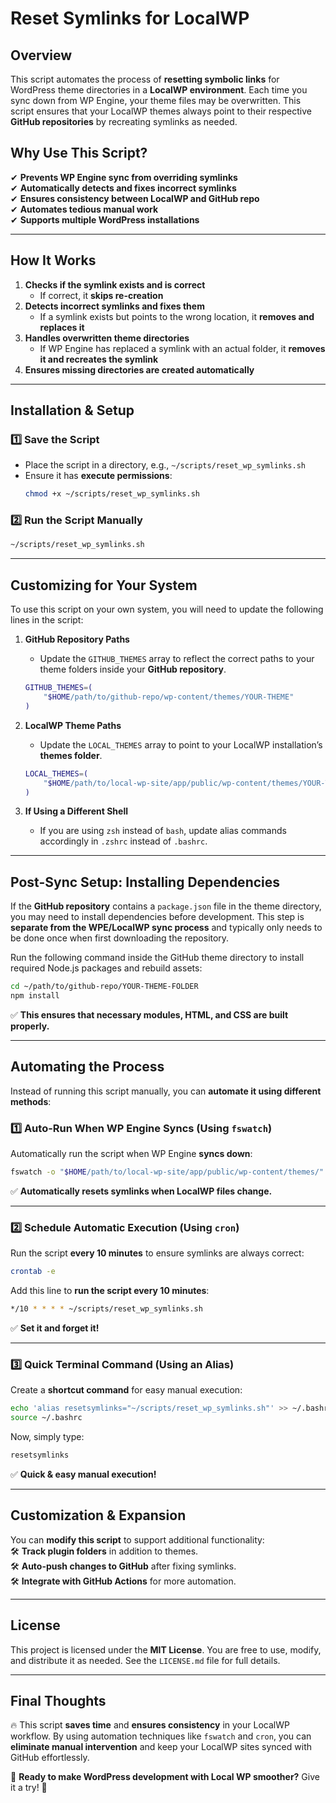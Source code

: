 # **Reset Symlinks for LocalWP**  

## **Overview**  
This script automates the process of **resetting symbolic links** for WordPress theme directories in a **LocalWP environment**. Each time you sync down from WP Engine, your theme files may be overwritten. This script ensures that your LocalWP themes always point to their respective **GitHub repositories** by recreating symlinks as needed.  

## **Why Use This Script?**  
✔ **Prevents WP Engine sync from overriding symlinks**  
✔ **Automatically detects and fixes incorrect symlinks**  
✔ **Ensures consistency between LocalWP and GitHub repo**  
✔ **Automates tedious manual work**  
✔ **Supports multiple WordPress installations**  

---

## **How It Works**  
1. **Checks if the symlink exists and is correct**  
   - If correct, it **skips re-creation**  
2. **Detects incorrect symlinks and fixes them**  
   - If a symlink exists but points to the wrong location, it **removes and replaces it**  
3. **Handles overwritten theme directories**  
   - If WP Engine has replaced a symlink with an actual folder, it **removes it and recreates the symlink**  
4. **Ensures missing directories are created automatically**  

---

## **Installation & Setup**  
### **1️⃣ Save the Script**  
- Place the script in a directory, e.g., `~/scripts/reset_wp_symlinks.sh`
- Ensure it has **execute permissions**:
  ```bash
  chmod +x ~/scripts/reset_wp_symlinks.sh
  ```

### **2️⃣ Run the Script Manually**  
```bash
~/scripts/reset_wp_symlinks.sh
```

---

## **Customizing for Your System**  
To use this script on your own system, you will need to update the following lines in the script:

1. **GitHub Repository Paths**  
   - Update the `GITHUB_THEMES` array to reflect the correct paths to your theme folders inside your **GitHub repository**.
   ```bash
   GITHUB_THEMES=(
       "$HOME/path/to/github-repo/wp-content/themes/YOUR-THEME"
   )
   ```

2. **LocalWP Theme Paths**  
   - Update the `LOCAL_THEMES` array to point to your LocalWP installation’s **themes folder**.
   ```bash
   LOCAL_THEMES=(
       "$HOME/path/to/local-wp-site/app/public/wp-content/themes/YOUR-THEME"
   )
   ```

3. **If Using a Different Shell**  
   - If you are using `zsh` instead of `bash`, update alias commands accordingly in `.zshrc` instead of `.bashrc`.

---

## **Post-Sync Setup: Installing Dependencies**  
If the **GitHub repository** contains a `package.json` file in the theme directory, you may need to install dependencies before development. This step is **separate from the WPE/LocalWP sync process** and typically only needs to be done once when first downloading the repository.  

Run the following command inside the GitHub theme directory to install required Node.js packages and rebuild assets:
```bash
cd ~/path/to/github-repo/YOUR-THEME-FOLDER
npm install
```
✅ **This ensures that necessary modules, HTML, and CSS are built properly.**  

---

## **Automating the Process**  
Instead of running this script manually, you can **automate it using different methods**:

### **1️⃣ Auto-Run When WP Engine Syncs (Using `fswatch`)**
Automatically run the script when WP Engine **syncs down**:

```bash
fswatch -o "$HOME/path/to/local-wp-site/app/public/wp-content/themes/" | xargs -n1 ~/scripts/reset_wp_symlinks.sh
```
✅ **Automatically resets symlinks when LocalWP files change.**  

---

### **2️⃣ Schedule Automatic Execution (Using `cron`)**  
Run the script **every 10 minutes** to ensure symlinks are always correct:

```bash
crontab -e
```

Add this line to **run the script every 10 minutes**:
```bash
*/10 * * * * ~/scripts/reset_wp_symlinks.sh
```
✅ **Set it and forget it!**  

---

### **3️⃣ Quick Terminal Command (Using an Alias)**
Create a **shortcut command** for easy manual execution:

```bash
echo 'alias resetsymlinks="~/scripts/reset_wp_symlinks.sh"' >> ~/.bashrc
source ~/.bashrc
```
Now, simply type:
```bash
resetsymlinks
```
✅ **Quick & easy manual execution!**  

---

## **Customization & Expansion**  
You can **modify this script** to support additional functionality:  
🛠 **Track plugin folders** in addition to themes.  
🛠 **Auto-push changes to GitHub** after fixing symlinks.  
🛠 **Integrate with GitHub Actions** for more automation.  

---

## **License**  
This project is licensed under the **MIT License**. You are free to use, modify, and distribute it as needed. See the `LICENSE.md` file for full details.  

---

## **Final Thoughts**  
🔥 This script **saves time** and **ensures consistency** in your LocalWP workflow. By using automation techniques like `fswatch` and `cron`, you can **eliminate manual intervention** and keep your LocalWP sites synced with GitHub effortlessly.  

🎯 **Ready to make WordPress development with Local WP smoother?** Give it a try! 🚀

